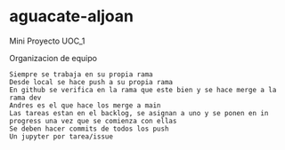# aguacate-aljoan
Mini Proyecto UOC_1

Organizacion de equipo

    Siempre se trabaja en su propia rama
    Desde local se hace push a su propia rama
    En github se verifica en la rama que este bien y se hace merge a la rama dev
    Andres es el que hace los merge a main
    Las tareas estan en el backlog, se asignan a uno y se ponen en in progress una vez que se comienza con ellas
    Se deben hacer commits de todos los push
    Un jupyter por tarea/issue


